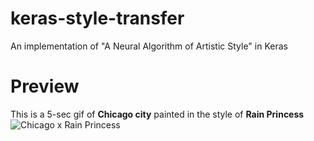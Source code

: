 # keras-style-transfer
An implementation of "A Neural Algorithm of Artistic Style" in Keras

# Preview
This is a 5-sec gif of **Chicago city** painted in the style of **Rain Princess**
![Chicago x Rain Princess](https://giphy.com/gifs/i4ElhKepMTcIZiqcma)


